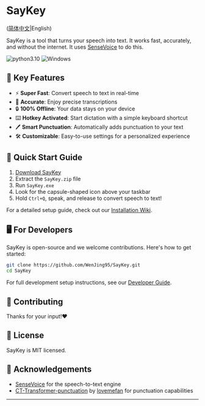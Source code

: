 # SayKey

([简体中文](./readme_zh.md)|English)

SayKey is a tool that turns your speech into text. It works fast, accurately, and without the internet. It
uses [SenseVoice](https://github.com/FunAudioLLM/SenseVoice) to do this.

![python3.10](https://img.shields.io/badge/python-3.10-green.svg)
![Windows](https://img.shields.io/badge/Windows-supported-blue.svg)

## 🚀 Key Features

- ⚡ **Super Fast**: Convert speech to text in real-time
- 🎯 **Accurate**: Enjoy precise transcriptions
- 🔒 **100% Offline**: Your data stays on your device
- ⌨️ **Hotkey Activated**: Start dictation with a simple keyboard shortcut
- 🖊️ **Smart Punctuation**: Automatically adds punctuation to your text
- 🛠️ **Customizable**: Easy-to-use settings for a personalized experience

## 🔧 Quick Start Guide

1. [Download SayKey](https://github.com/WenJing95/SayKey/releases/download/v1.0.1/SayKey.zip)
2. Extract the `SayKey.zip` file
3. Run `SayKey.exe`
4. Look for the capsule-shaped icon above your taskbar
5. Hold `Ctrl+Q`, speak, and release to convert speech to text!

For a detailed setup guide, check out our [Installation Wiki](https://github.com/WenJing95/SayKey/wiki/SayKey-Installation-Guide).

## 🖥️ For Developers

SayKey is open-source and we welcome contributions. Here's how to get started:

```bash
git clone https://github.com/WenJing95/SayKey.git
cd SayKey
```

For full development setup instructions, see our [Developer Guide](https://github.com/WenJing95/SayKey/wiki/SayKey-Developer-Guide).

## 🤝 Contributing

Thanks for your input!❤️

## 📜 License

SayKey is MIT licensed. 

## 🙏 Acknowledgements

- [SenseVoice](https://github.com/FunAudioLLM/SenseVoice) for the speech-to-text engine
- [CT-Transformer-punctuation](https://github.com/lovemefan/CT-Transformer-punctuation) by [lovemefan](https://github.com/lovemefan/) for punctuation capabilities

---
